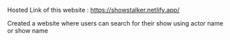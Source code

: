 
Hosted Link of this website : https://showstalker.netlify.app/

Created a website where users can search for their show using actor name or show name
